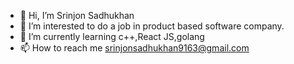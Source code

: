- 👋 Hi, I’m Srinjon Sadhukhan
- 👀 I’m interested to do a job in product based software company.
- 🌱 I’m currently learning c++,React JS,golang
- 📫 How to reach me srinjonsadhukhan9163@gmail.com

<!---
srinjon/srinjon is a ✨ special ✨ repository because its `README.md` (this file) appears on your GitHub profile.
You can click the Preview link to take a look at your changes.
--->
